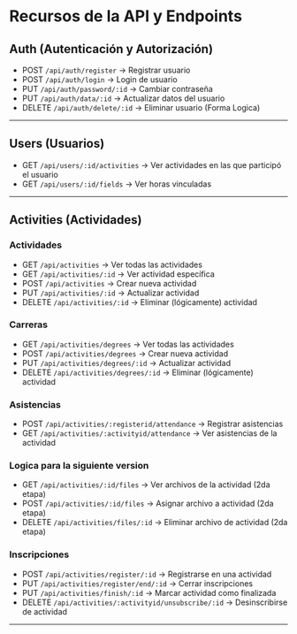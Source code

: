 # Recursos de la API y Endpoints

##  Auth (Autenticación y Autorización)

- POST   `/api/auth/register`             → Registrar usuario  
- POST   `/api/auth/login`                → Login de usuario  
- PUT    `/api/auth/password/:id`         → Cambiar contraseña  
- PUT    `/api/auth/data/:id`             → Actualizar datos del usuario  
- DELETE `/api/auth/delete/:id`         → Eliminar usuario  (Forma Logica)

---

##  Users (Usuarios)

- GET    `/api/users/:id/activities`                        → Ver actividades en las que participó el usuario  
- GET    `/api/users/:id/fields`                  → Ver horas vinculadas  

---

##  Activities (Actividades)

### Actividades 

- GET    `/api/activities`                         → Ver todas las actividades  
- GET    `/api/activities/:id`                     → Ver actividad específica  
- POST   `/api/activities`                         → Crear nueva actividad  
- PUT    `/api/activities/:id`                     → Actualizar actividad  
- DELETE `/api/activities/:id`                     → Eliminar (lógicamente) actividad  

### Carreras
- GET    `/api/activities/degrees`                         → Ver todas las actividades
- POST   `/api/activities/degrees`                         → Crear nueva actividad  
- PUT    `/api/activities/degrees/:id`                     → Actualizar actividad  
- DELETE `/api/activities/degrees/:id`                     → Eliminar (lógicamente) actividad  


### Asistencias
- POST   `/api/activities/:registerid/attendance`           → Registrar asistencias
- GET    `/api/activities/:activityid/attendance`           → Ver asistencias de la actividad  


### Logica para la siguiente version 
- GET    `/api/activities/:id/files`               → Ver archivos de la actividad (2da etapa)  
- POST   `/api/activities/:id/files`               → Asignar archivo a actividad (2da etapa)  
- DELETE `/api/activities/files/:id`               → Eliminar archivo de actividad (2da etapa)  

### Inscripciones
- POST   `/api/activities/register/:id`            → Registrarse en una actividad  
- PUT    `/api/activities/register/end/:id`        → Cerrar inscripciones  
- PUT    `/api/activities/finish/:id`              → Marcar actividad como finalizada  
- DELETE `/api/activities/:activityid/unsubscribe/:id`            → Desinscribirse de actividad  
---

